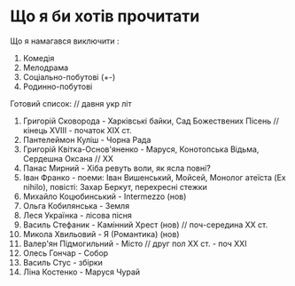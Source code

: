 # Що я би хотів прочитати

Що я намагався виключити :

1. Комедія
2. Мелодрама
3. Соціально-побутові (+-)
4. Родинно-побутові

Готовий список:
// давня укр літ

1. Григорій Сковорода - Харківські байки, Сад Божествених Пісень
// кінець XVIII - початок XIX ст.
2. Пантелеймон Куліш - Чорна Рада
3. Григорій Квітка-Основ'яненко - Маруся, Конотопська Відьма, Сердешна Оксана
// XX
4. Панас Мирний - Хіба ревуть воли, як ясла повні?
5. Іван Франко - поеми: Іван Вишенський, Мойсей, Монолог атеїста (Ex nihilo), повісті: Захар Беркут, перехресні стежки
6. Михайло Коцюбинський - Intermezzo (нов) 
7. Ольга Кобилянська - Земля
8. Леся Українка - лісова пісня
9. Василь Стефаник - Камінний Хрест (нов)
// поч-середина XX ст.
10. Микола Хвильовий - Я (Романтика) (нов)
11. Валер'ян Підмогильний - Місто
// друг пол ХХ ст. - поч ХХІ
12. Олесь Гончар - Собор
13. Василь Стус - збірки
14. Ліна Костенко - Маруся Чурай
